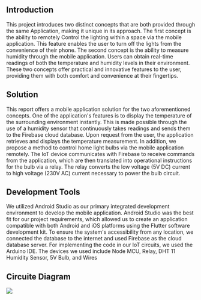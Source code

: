 <h2>Introduction</h2>
This project introduces two distinct concepts that are both provided through the same
Application, making it unique in its approach. The first concept is the ability to remotely
Control the lighting within a space via the mobile application. This feature enables the user
to turn off the lights from the convenience of their phone. The second concept is the
ability to measure humidity through the mobile application. Users can obtain real-time
readings of both the temperature and humidity levels in their environment. These two
concepts offer practical and innovative features to the user, providing them with both
comfort and convenience at their fingertips.
<br>


<h2>Solution</h2>
This report offers a mobile application solution for the two aforementioned concepts.
One of the application's features is to display the temperature of the surrounding
environment instantly. This is made possible through the use of a humidity sensor that continuously takes
readings and sends them to the Firebase cloud database. Upon request from the user, the application
retrieves and displays the temperature measurement.
In addition, we propose a method to control home light bulbs via the mobile application remotely.
The IoT device communicates with Firebase to receive commands from the application, which are
then translated into operational instructions for the bulb via a relay. The relay converts the low
voltage (5V DC) current to high voltage (230V AC) current necessary to power the bulb circuit.
<br>

<h2>Development Tools</h2>
We utilized Android Studio as our primary integrated development environment to develop
the mobile application. Android Studio was the best fit for our project requirements, which allowed
us to create an application compatible with both Android and iOS platforms using the Flutter
software development kit. To ensure the system's accessibility from any location, we connected
the database to the internet and used Firebase as the cloud database server. For implementing the
code in our IoT circuits, we used the Arduino IDE. The devices we used include Node MCU,
Relay, DHT 11 Humidity Sensor, 5V Bulb, and Wires

<h2>Circuite Diagram</h2>
<img src ="![circuit](https://github.com/DaniduZe/SmartHome-Bulb-Controller/assets/110765521/4615a73a-369c-48f3-bbb4-3acc0bf973c7)">

